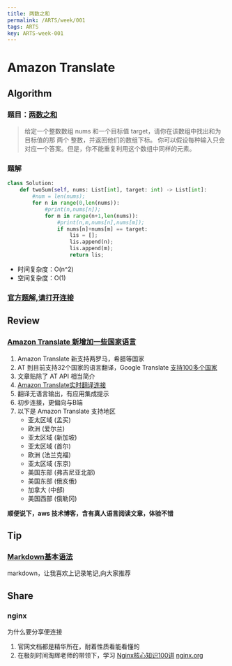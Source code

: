 ```yaml
---
title: 两数之和
permalink: /ARTS/week/001
tags: ARTS
key: ARTS-week-001
---
```

# Amazon Translate
## Algorithm
### 题目：[两数之和](https://leetcode-cn.com/problems/two-sum/)

>给定一个整数数组 nums 和一个目标值 target，请你在该数组中找出和为目标值的那 两个 整数，并返回他们的数组下标。
>你可以假设每种输入只会对应一个答案。但是，你不能重复利用这个数组中同样的元素。

### 题解
```python
class Solution:
    def twoSum(self, nums: List[int], target: int) -> List[int]:
        #num = len(nums);
        for n in range(0,len(nums)):
            #print(n,nums[n]);
            for m in range(n+1,len(nums)):
                #print(n,m,nums[n],nums[m]);
                if nums[n]+nums[m] == target:
                    lis = [];
                    lis.append(n);
                    lis.append(m);
                    return lis;
```
- 时间复杂度：O(n^2)
- 空间复杂度：O(1)

### [官方题解,请打开连接](https://leetcode-cn.com/problems/two-sum/solution/liang-shu-zhi-he-by-leetcode-2/)

## Review
### [Amazon Translate 新增加一些国家语言](https://aws.amazon.com/cn/blogs/aws/new-languages-for-amazon-translate-greek-hungarian-romanian-thai-ukrainian-urdu-and-vietnamese/)

1. Amazon Translate 新支持两罗马，希腊等国家
2. AT 到目前支持32个国家的语言翻译，Google Translate [支持100多个国家](https://translate.google.com/intl/en/about/languages/)
2. 文章贴除了 AT API 相当简介
3. [Amazon Translate实时翻译连接](https://us-west-2.console.aws.amazon.com/translate/home?region=us-west-2#translation)
4. 翻译无语言输出，有应用集成提示
5. 初步连接，更偏向与B端
6. 以下是 Amazon Translate 支持地区
    - 亚太区域 (孟买)
    - 欧洲 (爱尔兰)
    - 亚太区域 (新加坡)
    - 亚太区域 (首尔)
    - 欧洲 (法兰克福)
    - 亚太区域 (东京)
    - 美国东部 (弗吉尼亚北部)
    - 美国东部 (俄亥俄)
    - 加拿大 (中部)
    - 美国西部 (俄勒冈)

**顺便说下，aws 技术博客，含有真人语言阅读文章，体验不错**

## Tip
### [Markdown基本语法](https://tree.tech/13.html)
markdown，让我喜欢上记录笔记,向大家推荐

## Share
### nginx
为什么要分享便连接

1. 官网文档都是精华所在，耐着性质看能看懂的
2. 在极刻时间淘辉老师的带领下，学习 [Nginx核心知识100讲](https://time.geekbang.org/course/intro/138)
[nginx.org](http://nginx.org/en/docs/)
